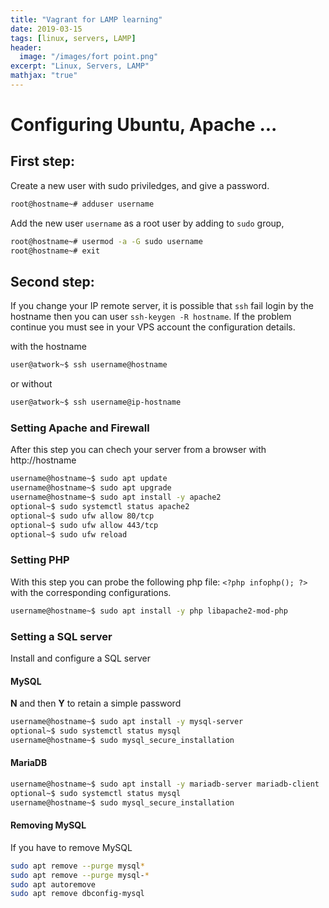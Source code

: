 ```yaml
---
title: "Vagrant for LAMP learning"
date: 2019-03-15
tags: [linux, servers, LAMP]
header:
  image: "/images/fort point.png"
excerpt: "Linux, Servers, LAMP"
mathjax: "true"
---
```


# Configuring Ubuntu, Apache ...

## First step: 
Create a new user with sudo priviledges, and give a password.
```bash
root@hostname~# adduser username
``` 
Add the new user `username` as a root user by adding to `sudo` group,
```bash
root@hostname~# usermod -a -G sudo username
root@hostname~# exit
``` 
## Second step:
If you change your IP remote server, it is possible that `ssh` fail login by the hostname then you can user `ssh-keygen -R hostname`.
If the problem continue you must see in your VPS account the configuration details.

with the hostname
```bash
user@atwork~$ ssh username@hostname
``` 
or without
```bash
user@atwork~$ ssh username@ip-hostname
``` 
### Setting Apache and Firewall
After this step you can chech your server from a browser with http://hostname
```bash
username@hostname~$ sudo apt update
username@hostname~$ sudo apt upgrade
username@hostname~$ sudo apt install -y apache2
optional~$ sudo systemctl status apache2
optional~$ sudo ufw allow 80/tcp
optional~$ sudo ufw allow 443/tcp
optional~$ sudo ufw reload
``` 
### Setting PHP
With this step you can probe the following php file: `<?php infophp(); ?>` with the corresponding configurations.
```bash
username@hostname~$ sudo apt install -y php libapache2-mod-php
``` 
### Setting a SQL server
Install and configure a SQL server
#### MySQL
**N** and then **Y** to retain a simple password
```bash
username@hostname~$ sudo apt install -y mysql-server
optional~$ sudo systemctl status mysql
username@hostname~$ sudo mysql_secure_installation
``` 
#### MariaDB
```bash
username@hostname~$ sudo apt install -y mariadb-server mariadb-client
optional~$ sudo systemctl status mysql
username@hostname~$ sudo mysql_secure_installation
``` 
#### Removing MySQL
If you have to remove MySQL
```bash
sudo apt remove --purge mysql*
sudo apt remove --purge mysql-*
sudo apt autoremove
sudo apt remove dbconfig-mysql
``` 
